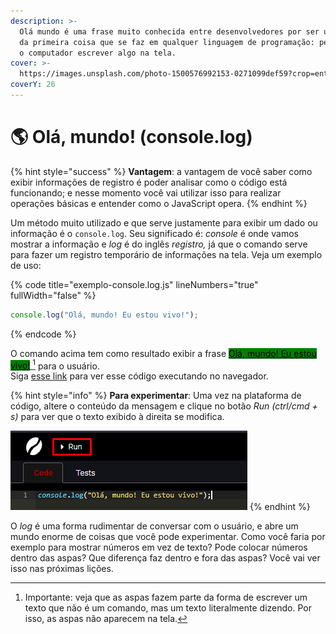 ```yaml
---
description: >-
  Olá mundo é uma frase muito conhecida entre desenvolvedores por ser um padrão
  da primeira coisa que se faz em qualquer linguagem de programação: pedir para
  o computador escrever algo na tela.
cover: >-
  https://images.unsplash.com/photo-1500576992153-0271099def59?crop=entropy&cs=srgb&fm=jpg&ixid=M3wxOTcwMjR8MHwxfHNlYXJjaHwxfHxoZWxsb3xlbnwwfHx8fDE2ODkwMDMwOTd8MA&ixlib=rb-4.0.3&q=85
coverY: 26
---
```


# 🌎 Olá, mundo! (console.log)

{% hint style="success" %}
**Vantagem**: a vantagem de você saber como exibir informações de registro é poder analisar como o código está funcionando; e nesse momento você vai utilizar isso para realizar operações básicas e entender como o JavaScript opera.
{% endhint %}

Um método muito utilizado e que serve justamente para exibir um dado ou informação é o `console.log`. Seu significado é: _console_ é onde vamos mostrar a informação e _log_ é do inglês _registro,_ já que o comando serve para fazer um registro temporário de informações na tela. Veja um exemplo de uso:

{% code title="exemplo-console.log.js" lineNumbers="true" fullWidth="false" %}
```javascript
console.log("Olá, mundo! Eu estou vivo!");
```
{% endcode %}

O comando acima tem como resultado exibir a frase  [<mark style="background-color:green;">Olá, mundo! Eu estou vivo!</mark> ](#user-content-fn-1)[^1] para o usuário.\
Siga [esse link](https://coolfee.github.io/#\{%22autorun%22:%221%22,%22code%22:%22console.log\(\\%22Ol%C3%A1,%20mundo!%20Eu%20estou%20vivo!\\%22\);%22,%22tests%22:%22;%22}) para ver esse código executando no navegador.

{% hint style="info" %}
**Para experimentar**: Uma vez na plataforma de código, altere o conteúdo da mensagem e clique no botão _Run (ctrl/cmd + s)_ para ver que o texto exibido à direita se modifica.

<img src="../../.gitbook/assets/run.png" alt="" data-size="original">
{% endhint %}

O _log_ é uma forma rudimentar de conversar com o usuário, e abre um mundo enorme de coisas que você pode experimentar. Como você faria por exemplo para mostrar números em vez de texto? Pode colocar números dentro das aspas? Que diferença faz dentro e fora das aspas? Você vai ver isso nas próximas lições.

[^1]: Importante: veja que as aspas fazem parte da forma de escrever um texto que não é um comando, mas um texto literalmente dizendo. Por isso, as aspas não aparecem na tela.
